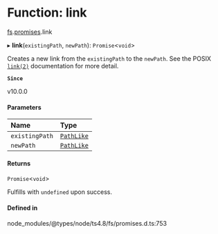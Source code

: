 # Function: link

[fs](../modules/fs.md).[promises](../modules/fs.promises.md).link

▸ **link**(`existingPath`, `newPath`): `Promise`<`void`\>

Creates a new link from the `existingPath` to the `newPath`. See the POSIX [`link(2)`](http://man7.org/linux/man-pages/man2/link.2.html) documentation for more detail.

**`Since`**

v10.0.0

#### Parameters

| Name | Type |
| :------ | :------ |
| `existingPath` | [`PathLike`](../types/fs.PathLike.md) |
| `newPath` | [`PathLike`](../types/fs.PathLike.md) |

#### Returns

`Promise`<`void`\>

Fulfills with `undefined` upon success.

#### Defined in

node_modules/@types/node/ts4.8/fs/promises.d.ts:753
